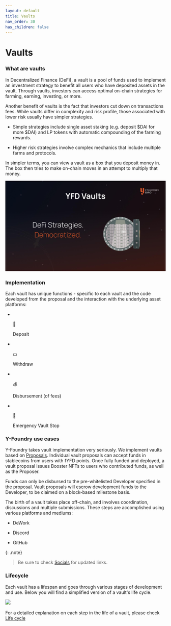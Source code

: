 ```yaml
---
layout: default
title: Vaults
nav_order: 30
has_children: false
---
```


Vaults
======

### What are vaults

In Decentralized Finance (DeFi), a vault is a pool of funds used to implement an investment strategy to benefit all users who have deposited assets in the vault. Through vaults, investors can access optimal on-chain strategies for farming, earning, investing, or more.

Another benefit of vaults is the fact that investors cut down on transactions fees. While vaults differ in complexity and risk profile, those associated with lower risk usually have simpler strategies.

-   Simple strategies include single asset staking (e.g. deposit $DAI for more $DAI) and LP tokens with automatic compounding of the farming rewards.

-   Higher risk strategies involve complex mechanics that include multiple farms and protocols.

In simpler terms, you can view a vault as a box that you deposit money in. The box then tries to make on-chain moves in an attempt to multiply that money.

![](/assets/images/figure/yfd-vaults.png)

### Implementation

Each vault has unique functions - specific to each vault and the code developed from the proposal and the interaction with the underlying asset platforms:

-   ​

    💸

    Deposit

-   ​

    💵

    Withdraw

-   ​

    💰

    Disbursement (of fees)

-   ​

    🛑

    Emergency Vault Stop

### Y-Foundry use cases

Y-Foundry takes vault implementation very seriously. We implement vaults based on [Proposals](/community/governance/proposals). Individual vault proposals can accept funds in stablecoins from users with fYFD points. Once fully funded and deployed, a vault proposal issues Booster NFTs to users who contributed funds, as well as the Proposer.

Funds can only be disbursed to the pre-whitelisted Developer specified in the proposal. Vault proposals will escrow development funds to the Developer, to be claimed on a block-based milestone basis.

The birth of a vault takes place off-chain, and involves coordination, discussions and multiple submissions. These steps are accomplished using various platforms and mediums:

-   DeWork

-   Discord

-   GitHub

{: .note}
> Be sure to check [Socials](/info/socials) for updated links.

### Lifecycle

Each vault has a lifespan and goes through various stages of development and use. Below you will find a simplified version of a vault's life cycle.

![](/assets/images/figure/a-vaults-life.png.png)

For a detailed explanation on each step in the life of a vault, please check [Life cycle](/info/references/life-cycle)